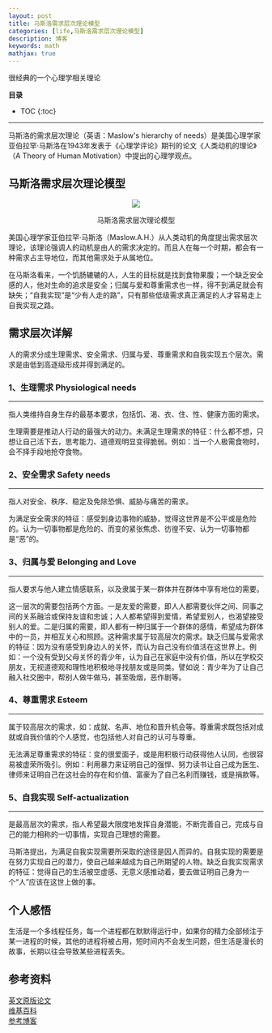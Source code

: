 ```yaml
---
layout: post
title: 马斯洛需求层次理论模型
categories: [life,马斯洛需求层次理论模型]
description: 博客
keywords: math
mathjax: true
---
```

很经典的一个心理学相关理论

**目录**

* TOC
{:toc}

---

马斯洛的需求层次理论（英语：Maslow's hierarchy of needs）是美国心理学家亚伯拉罕·马斯洛在1943年发表于《心理学评论》期刊的论文《人类动机的理论》（A Theory of Human Motivation）中提出的心理学观点。
## 马斯洛需求层次理论模型

<div align="center"><img width="auto" height="auto" src="{{ assets_base_url }}/images/blog/2025-04-08-tradeoff-马斯洛需求理论1.png"/>
<p>马斯洛需求层次理论模型</p>
</div>

美国心理学家亚伯拉罕·马斯洛（Maslow.A.H.）从人类动机的角度提出需求层次理论，该理论强调人的动机是由人的需求决定的。而且人在每一个时期，都会有一种需求占主导地位，而其他需求处于从属地位。  
 
在马斯洛看来，一个饥肠辘辘的人，人生的目标就是找到食物果腹；一个缺乏安全感的人，他对生命的追求是安全；归属与爱和尊重需求也一样，得不到满足就会有缺失；“自我实现”是“少有人走的路”，只有那些低级需求真正满足的人才容易走上自我实现之路。  



## 需求层次详解
人的需求分成生理需求、安全需求、归属与爱、尊重需求和自我实现五个层次。需求是由低到高逐级形成并得到满足的。 
### 1、生理需求 Physiological needs
---
指人类维持自身生存的最基本要求，包括饥、渴、衣、住、性、健康方面的需求。  

生理需要是推动人行动的最强大的动力。未满足生理需求的特征：什么都不想，只想让自己活下去，思考能力、道德观明显变得脆弱。例如：当一个人极需食物时，会不择手段地抢夺食物。

### 2、安全需求 Safety needs
---
指人对安全、秩序、稳定及免除恐惧、威胁与痛苦的需求。  

为满足安全需求的特征：感受到身边事物的威胁，觉得这世界是不公平或是危险的。认为一切事物都是危险的、而变的紧张焦虑、彷徨不安、认为一切事物都是“恶”的。
### 3、归属与爱 Belonging and Love
---
指人要求与他人建立情感联系，以及隶属于某一群体并在群体中享有地位的需要。  

这一层次的需要包括两个方面。一是友爱的需要，即人人都需要伙伴之间、同事之间的关系融洽或保持友谊和忠诚；人人都希望得到爱情，希望爱别人，也渴望接受别人的爱。二是归属的需要，即人都有一种归属于一个群体的感情，希望成为群体中的一员，并相互关心和照顾。这种需求属于较高层次的需求。缺乏归属与爱需求的特征：因为没有感受到身边人的关怀，而认为自己没有价值活在这世界上。例如：一个没有受到父母关怀的青少年，认为自己在家庭中没有价值，所以在学校交朋友，无视道德观和理性地积极地寻找朋友或是同类。譬如说：青少年为了让自己融入社交圈中，帮别人做牛做马，甚至吸烟，恶作剧等。

### 4、尊重需求 Esteem
---
属于较高层次的需求，如：成就、名声、地位和晋升机会等。尊重需求既包括对成就或自我价值的个人感觉，也包括他人对自己的认可与尊重。

无法满足尊重需求的特征：变的很爱面子，或是用积极行动获得他人认同，也很容易被虚荣所吸引。例如：利用暴力来证明自己的强悍、努力读书让自己成为医生、律师来证明自己在这社会的存在和价值、富豪为了自己名利而赚钱，或是捐款等。　　

### 5、自我实现 Self-actualization
---
是最高层次的需求，指人希望最大限度地发挥自身潜能，不断完善自己，完成与自己的能力相称的一切事情，实现自己理想的需要。  

马斯洛提出，为满足自我实现需要所采取的途径是因人而异的。自我实现的需要是在努力实现自己的潜力，使自己越来越成为自己所期望的人物。缺乏自我实现需求的特征：觉得自己的生活被空虚感、无意义感推动着，要去做证明自己身为一个“人”应该在这世上做的事。

## 个人感悟
生活是一个多线程任务，每一个进程都在默默得运行中，如果你的精力全部倾注于某一进程的时候，其他的进程将被占用，短时间内不会发生问题，但生活是漫长的故事，长期以往会导致某些进程丢失。

## 参考资料
[英文原版论文](https://psychclassics.yorku.ca/Maslow/motivation.htm)  
[维基百科](https://zh.wikipedia.org/wiki/%E9%A9%AC%E6%96%AF%E6%B4%9B%E9%9C%80%E6%B1%82%E5%B1%82%E6%AC%A1%E7%90%86%E8%AE%BA)  
[参考博客](https://www.zhihu.com/tardis/zm/art/41176561?source_id=1003)  
